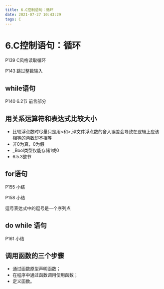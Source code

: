 ```yaml
---
title: 6.C控制语句：循环
date: 2021-07-27 10:43:29
tags: C
---
```


# 6.C控制语句：循环

P139 C风格读取循环

P143 跳过整数输入

## while语句

P140 6.2节 前言部分

## 用关系运算符和表达式比较大小

- 比较浮点数时尽量只是用<和>,译文件浮点数的舍入误差会导致在逻辑上应该相等的两数却不相等
- 非0为真，0为假
- _Bool类型仅能存储1或0
- 6.5.3整节

## for语句

P155 小结

P158 小结

逗号表达式中的逗号是一个序列点

## do while 语句

P161 小结

## 调用函数的三个步骤

- 通过函数原型声明函数；
- 在程序中通过函数调用使用函数；
- 定义函数。